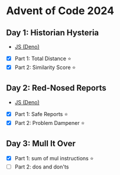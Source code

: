 # Advent of Code 2024

## Day 1: Historian Hysteria

- [JS (Deno)](./day-01/js-deno/main.js)

- [x] Part 1: Total Distance :star:
- [x] Part 2: Similarity Score :star:

## Day 2: Red-Nosed Reports

- [JS (Deno)](./day-02/js-deno/main.js)

- [x] Part 1: Safe Reports :star:
- [x] Part 2: Problem Dampener :star:

## Day 3: Mull It Over

- [x] Part 1: sum of mul instructions :star:
- [ ] Part 2: dos and don'ts
